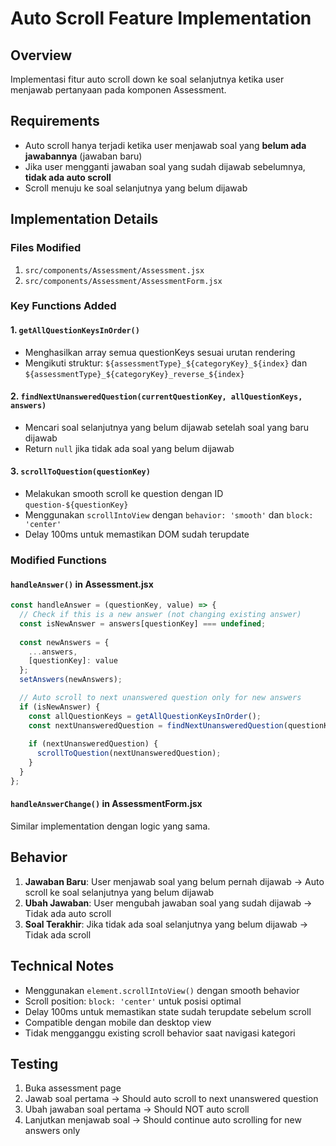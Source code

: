 # Auto Scroll Feature Implementation

## Overview
Implementasi fitur auto scroll down ke soal selanjutnya ketika user menjawab pertanyaan pada komponen Assessment.

## Requirements
- Auto scroll hanya terjadi ketika user menjawab soal yang **belum ada jawabannya** (jawaban baru)
- Jika user mengganti jawaban soal yang sudah dijawab sebelumnya, **tidak ada auto scroll**
- Scroll menuju ke soal selanjutnya yang belum dijawab

## Implementation Details

### Files Modified
1. `src/components/Assessment/Assessment.jsx`
2. `src/components/Assessment/AssessmentForm.jsx`

### Key Functions Added

#### 1. `getAllQuestionKeysInOrder()`
- Menghasilkan array semua questionKeys sesuai urutan rendering
- Mengikuti struktur: `${assessmentType}_${categoryKey}_${index}` dan `${assessmentType}_${categoryKey}_reverse_${index}`

#### 2. `findNextUnansweredQuestion(currentQuestionKey, allQuestionKeys, answers)`
- Mencari soal selanjutnya yang belum dijawab setelah soal yang baru dijawab
- Return `null` jika tidak ada soal yang belum dijawab

#### 3. `scrollToQuestion(questionKey)`
- Melakukan smooth scroll ke question dengan ID `question-${questionKey}`
- Menggunakan `scrollIntoView` dengan `behavior: 'smooth'` dan `block: 'center'`
- Delay 100ms untuk memastikan DOM sudah terupdate

### Modified Functions

#### `handleAnswer()` in Assessment.jsx
```javascript
const handleAnswer = (questionKey, value) => {
  // Check if this is a new answer (not changing existing answer)
  const isNewAnswer = answers[questionKey] === undefined;
  
  const newAnswers = {
    ...answers,
    [questionKey]: value
  };
  setAnswers(newAnswers);

  // Auto scroll to next unanswered question only for new answers
  if (isNewAnswer) {
    const allQuestionKeys = getAllQuestionKeysInOrder();
    const nextUnansweredQuestion = findNextUnansweredQuestion(questionKey, allQuestionKeys, newAnswers);
    
    if (nextUnansweredQuestion) {
      scrollToQuestion(nextUnansweredQuestion);
    }
  }
};
```

#### `handleAnswerChange()` in AssessmentForm.jsx
Similar implementation dengan logic yang sama.

## Behavior
1. **Jawaban Baru**: User menjawab soal yang belum pernah dijawab → Auto scroll ke soal selanjutnya yang belum dijawab
2. **Ubah Jawaban**: User mengubah jawaban soal yang sudah dijawab → Tidak ada auto scroll
3. **Soal Terakhir**: Jika tidak ada soal selanjutnya yang belum dijawab → Tidak ada scroll

## Technical Notes
- Menggunakan `element.scrollIntoView()` dengan smooth behavior
- Scroll position: `block: 'center'` untuk posisi optimal
- Delay 100ms untuk memastikan state sudah terupdate sebelum scroll
- Compatible dengan mobile dan desktop view
- Tidak mengganggu existing scroll behavior saat navigasi kategori

## Testing
1. Buka assessment page
2. Jawab soal pertama → Should auto scroll to next unanswered question
3. Ubah jawaban soal pertama → Should NOT auto scroll
4. Lanjutkan menjawab soal → Should continue auto scrolling for new answers only
